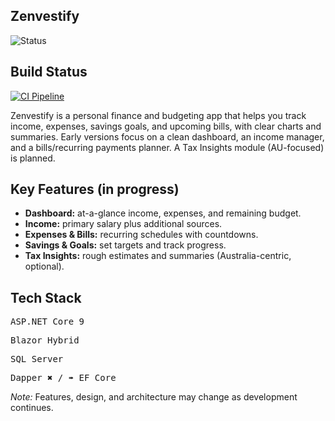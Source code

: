 <section id="project-overview">
  <h1>Zenvestify</h1>
  
  ![Status](https://img.shields.io/badge/status-active--development-blue)
  ## Build Status
  [![CI Pipeline](https://github.com/AsimFaiaz/Zenvestify/actions/workflows/dotnet.yml/badge.svg)](https://github.com/AsimFaiaz/Zenvestify/actions/workflows/dotnet.yml)

  <p>
    Zenvestify is a personal finance and budgeting app that helps you track
    income, expenses, savings goals, and upcoming bills, with clear charts and summaries.
    Early versions focus on a clean dashboard, an income manager, and a bills/recurring
    payments planner. A Tax Insights module (AU-focused) is planned.
  </p>

  <h2>Key Features (in progress)</h2>
  <ul>
    <li><strong>Dashboard:</strong> at-a-glance income, expenses, and remaining budget.</li>
    <li><strong>Income:</strong> primary salary plus additional sources.</li>
    <li><strong>Expenses & Bills:</strong> recurring schedules with countdowns.</li>
    <li><strong>Savings & Goals:</strong> set targets and track progress.</li>
    <li><strong>Tax Insights:</strong> rough estimates and summaries (Australia-centric, optional).</li>
  </ul>

  <section id="tech-stack">
  <h2>Tech Stack</h2>
      <pre>ASP.NET Core 9</pre>
      <pre>Blazor Hybrid</pre>
      <pre>SQL Server</pre>
      <pre>Dapper ✖ / ➠ EF Core</pre>
</section>

  <p><em>Note:</em> Features, design, and architecture may change as development continues.</p>
</section>

